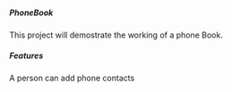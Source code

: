 ##### PhoneBook

This project will demostrate the working of a phone Book.

##### Features

A person can add phone contacts